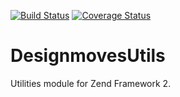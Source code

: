 [![Build Status](https://travis-ci.org/Designmoves/DesignmovesUtils.svg?branch=master)](https://travis-ci.org/Designmoves/DesignmovesUtils)
[![Coverage Status](https://coveralls.io/repos/Designmoves/DesignmovesUtils/badge.png)](https://coveralls.io/r/Designmoves/DesignmovesUtils)

DesignmovesUtils
================

Utilities module for Zend Framework 2.